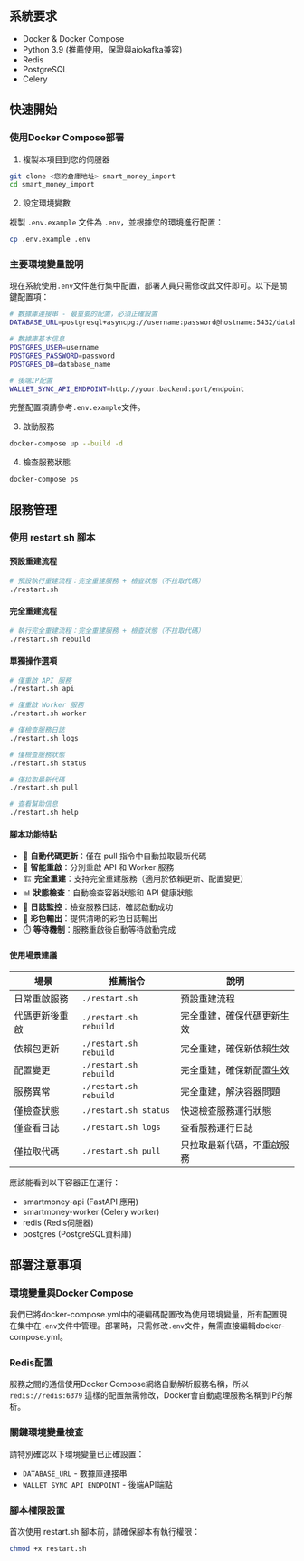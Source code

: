 ## 系統要求

- Docker & Docker Compose
- Python 3.9 (推薦使用，保證與aiokafka兼容)
- Redis
- PostgreSQL
- Celery

## 快速開始

### 使用Docker Compose部署

1. 複製本項目到您的伺服器

```bash
git clone <您的倉庫地址> smart_money_import 
cd smart_money_import 
```

2. 設定環境變數

複製 `.env.example` 文件為 `.env`，並根據您的環境進行配置：

```bash
cp .env.example .env
```

### 主要環境變量說明

現在系統使用`.env`文件進行集中配置，部署人員只需修改此文件即可。以下是關鍵配置項：

```bash
# 數據庫連接串 - 最重要的配置，必須正確設置
DATABASE_URL=postgresql+asyncpg://username:password@hostname:5432/database_name

# 數據庫基本信息
POSTGRES_USER=username
POSTGRES_PASSWORD=password
POSTGRES_DB=database_name

# 後端IP配置
WALLET_SYNC_API_ENDPOINT=http://your.backend:port/endpoint
```

完整配置項請參考`.env.example`文件。

3. 啟動服務

```bash
docker-compose up --build -d
```

4. 檢查服務狀態

```bash
docker-compose ps
```

## 服務管理

### 使用 restart.sh 腳本


#### 預設重建流程
```bash
# 預設執行重建流程：完全重建服務 + 檢查狀態（不拉取代碼）
./restart.sh
```

#### 完全重建流程
```bash
# 執行完全重建流程：完全重建服務 + 檢查狀態（不拉取代碼）
./restart.sh rebuild
```

#### 單獨操作選項
```bash
# 僅重啟 API 服務
./restart.sh api

# 僅重啟 Worker 服務
./restart.sh worker

# 僅檢查服務日誌
./restart.sh logs

# 僅檢查服務狀態
./restart.sh status

# 僅拉取最新代碼
./restart.sh pull

# 查看幫助信息
./restart.sh help
```

#### 腳本功能特點
- 🔄 **自動代碼更新**：僅在 pull 指令中自動拉取最新代碼
- 🚀 **智能重啟**：分別重啟 API 和 Worker 服務
- 🏗️ **完全重建**：支持完全重建服務（適用於依賴更新、配置變更）
- 📊 **狀態檢查**：自動檢查容器狀態和 API 健康狀態
- 📝 **日誌監控**：檢查服務日誌，確認啟動成功
- 🎨 **彩色輸出**：提供清晰的彩色日誌輸出
- ⏱️ **等待機制**：服務重啟後自動等待啟動完成

#### 使用場景建議
| 場景 | 推薦指令 | 說明 |
|------|----------|------|
| 日常重啟服務 | `./restart.sh` | 預設重建流程 |
| 代碼更新後重啟 | `./restart.sh rebuild` | 完全重建，確保代碼更新生效 |
| 依賴包更新 | `./restart.sh rebuild` | 完全重建，確保新依賴生效 |
| 配置變更 | `./restart.sh rebuild` | 完全重建，確保新配置生效 |
| 服務異常 | `./restart.sh rebuild` | 完全重建，解決容器問題 |
| 僅檢查狀態 | `./restart.sh status` | 快速檢查服務運行狀態 |
| 僅查看日誌 | `./restart.sh logs` | 查看服務運行日誌 |
| 僅拉取代碼 | `./restart.sh pull` | 只拉取最新代碼，不重啟服務 |

應該能看到以下容器正在運行：
- smartmoney-api (FastAPI 應用)
- smartmoney-worker (Celery worker)
- redis (Redis伺服器)
- postgres (PostgreSQL資料庫)

## 部署注意事項

### 環境變量與Docker Compose

我們已將docker-compose.yml中的硬編碼配置改為使用環境變量，所有配置現在集中在`.env`文件中管理。部署時，只需修改`.env`文件，無需直接編輯docker-compose.yml。

### Redis配置

服務之間的通信使用Docker Compose網絡自動解析服務名稱，所以 `redis://redis:6379` 這樣的配置無需修改，Docker會自動處理服務名稱到IP的解析。

### 關鍵環境變量檢查

請特別確認以下環境變量已正確設置：
- `DATABASE_URL` - 數據庫連接串
- `WALLET_SYNC_API_ENDPOINT` - 後端API端點

### 腳本權限設置

首次使用 restart.sh 腳本前，請確保腳本有執行權限：

```bash
chmod +x restart.sh
```
